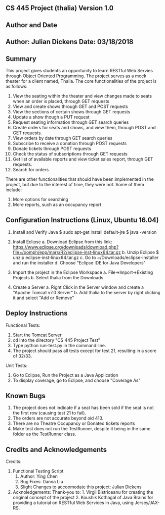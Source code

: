 CS 445 Project (thalia)
Version 1.0
---------------------------------------------------------------------------------
Author and Date
---------------------------------------------------------------------------------
Author: Julian Dickens
Date: 03/18/2018
----------------------------------------------------------------------------------
Summary
---------------------------------------------------------------------------------
This project gives students an opportunity to learn RESTful Web Servies through Object Oriented Programming. The project serves as a mock theater for a client named, Thalia. The core functionalities of the project is as follows:
1. View the seating within the theater and view changes made to seats when an order is placed, through GET requests
2. View and create shows through GET and POST requests
3. View the sections of certain shows through GET requests
4. Update a show though a PUT request
5. Request seating information through GET search queries
6. Create orders for seats and shows, and view them, through POST and GET requests.
7. View orders by date through GET search queries
8. Subscribe to receive a donation through POST requests
9. Donate tickets through POST requests
10. Check the status of subscriptions through GET requests
11. Get list of available reports and view ticket sales report, through GET requests.
12. Search for orders

There are other functionalities that should have been implemented in the project, but due to the interest of time, they were not. Some of them include:
1. More options for searching
2. More reports, such as an occupancy report 

Configuration Instructions (Linux, Ubuntu 16.04)
----------------------------------------------------------------------------------
1. Install and Verify Java
$ sudo apt-get install default-jre
$ java -version

2. Install Eclipse
a. Download Eclipse from this link:
https://www.eclipse.org/downloads/download.php?file=/oomph/epp/mars/R2/eclipse-inst-linux64.tar.gz
b. Unzip Eclipse
$ unzip eclipse-inst-linux64.tar.gz
c. Go to ~/Downloads/eclipse-installer and run the installer
d. Choose "Eclipse IDE for Java Developers"


3. Import the project in the Eclipse Workspace
a. File->Import->Existing Projects
b. Select thalia from the Downloads

4. Create a Server
a. Right Click in the Server window and create a "Apache Tomcat v7.0 Server"
b. Add thalia to the server by right clicking it and select "Add or Remove"

Deploy Instructions 
----------------------------------------------------------------------------------
Functional Tests:
1. Start the Tomcat Server
2. cd into the directory "CS 445 Project Test"
3. Type python run-test.py in the command line.
4. The project should pass all tests except for test 21, resulting in a score of 32/33.

Unit Tests:
1. Go to Eclipse, Run the Project as a Java Application
2. To display coverage, go to Eclipse, and choose "Coverage As"

Known Bugs
---------------------------------------------------------------------------------
1. The project does not indicate if a seat has been sold if the seat is not the first row (causing test 21 to fail).
2. The orders are not accurate beyond oid 413.
3. There are no Theatre Occupancy or Donated tickets reports
4. Make test does not run the TestRunner, despite it being in the same folder as the TestRunner class.

Credits and Acknowledgements
----------------------------------------------------------------------------------
Credits:
1. Functional Testing Script
	1. Author: Ying Chen
	2. Bug Fixes: Danna Liu 
	3. Slight Changes to accoomodate this project: Julian Dickens 
2. Acknoledgements:
	Thank-you to:
		1. Virgil Bistriceanu for creating the original concept of the project 
		2. Koushik Kothagal of Java Brains for providing a tutorial on RESTful Web Services in Java, using Jersey/JAX-RS.







